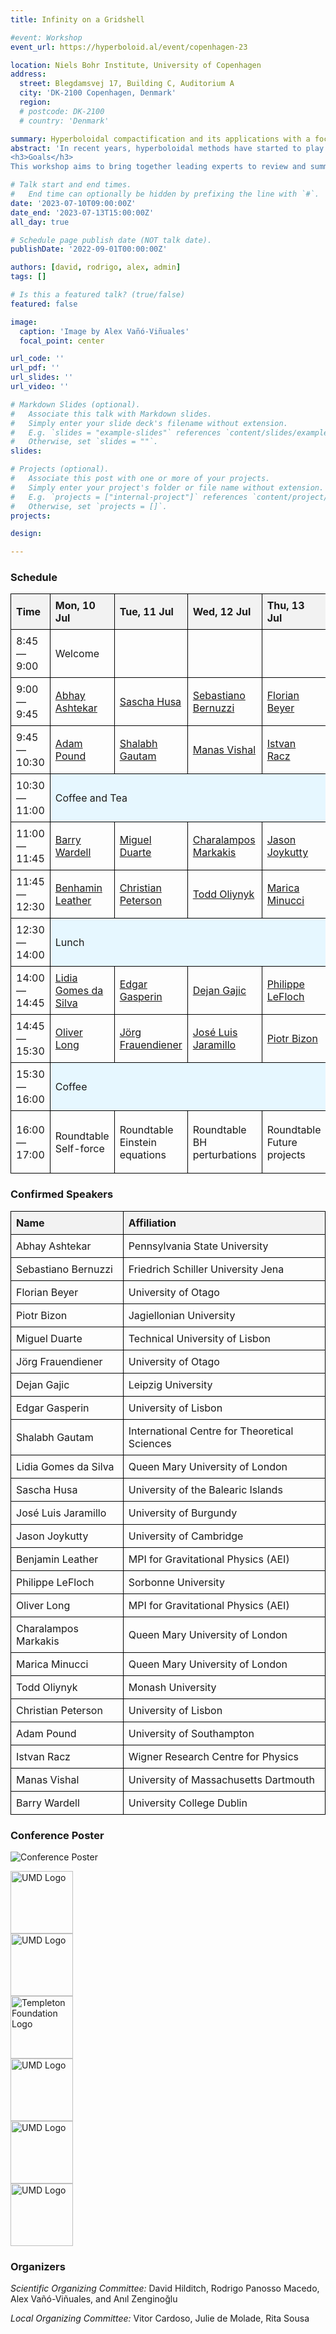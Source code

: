 ```yaml
---
title: Infinity on a Gridshell

#event: Workshop
event_url: https://hyperboloid.al/event/copenhagen-23

location: Niels Bohr Institute, University of Copenhagen
address:
  street: Blegdamsvej 17, Building C, Auditorium A
  city: 'DK-2100 Copenhagen, Denmark'
  region: 
  # postcode: DK-2100
  # country: 'Denmark'

summary: Hyperboloidal compactification and its applications with a focus on Einstein equations.
abstract: 'In recent years, hyperboloidal methods have started to play a critical role in black-hole perturbation theory as they have expanded into diverse applications such as the computation of long-time wave equations, quasi-normal modes, alternative theories of gravity, effective-one-body formalism, and self-force. Extensive progress has been achieved during the past decade, with many developments targeting the generic solution of nonlinear Einstein equations. 
<h3>Goals</h3>
This workshop aims to bring together leading experts to review and summarize the progress in hyperboloidal methods. Our goal is to assess the current state-of-the-art of these methods in a wide range of applications and to foster new collaborations. We will particularly focus on solving the full Einstein equations for astrophysically relevant scenarios.'

# Talk start and end times.
#   End time can optionally be hidden by prefixing the line with `#`.
date: '2023-07-10T09:00:00Z'
date_end: '2023-07-13T15:00:00Z'
all_day: true

# Schedule page publish date (NOT talk date).
publishDate: '2022-09-01T00:00:00Z'

authors: [david, rodrigo, alex, admin]
tags: []

# Is this a featured talk? (true/false)
featured: false

image:  
  caption: 'Image by Alex Vañó-Viñuales'
  focal_point: center

url_code: ''
url_pdf: ''
url_slides: ''
url_video: ''

# Markdown Slides (optional).
#   Associate this talk with Markdown slides.
#   Simply enter your slide deck's filename without extension.
#   E.g. `slides = "example-slides"` references `content/slides/example-slides.md`.
#   Otherwise, set `slides = ""`.
slides:

# Projects (optional).
#   Associate this post with one or more of your projects.
#   Simply enter your project's folder or file name without extension.
#   E.g. `projects = ["internal-project"]` references `content/project/deep-learning/index.md`.
#   Otherwise, set `projects = []`.
projects:

design: 

---
```


### Schedule
  <style>
    table {
      width: 100%;
      border-collapse: collapse;
    }

    th, td {
      border: 1px solid black;
      padding: 8px;
      text-align: left;
    }

    th {
      background-color: #f2f2f2;
    }

    .break {
      background-color: #e6f7ff;
    }
  </style>

  <table>
    <tr>
      <th>Time</th>
      <th>Mon, 10 Jul</th>
      <th>Tue, 11 Jul</th>
      <th>Wed, 12 Jul</th>
      <th>Thu, 13 Jul</th>
    </tr>
    <!-- <tr>
      <td>8:30—8:45</td>
      <td class="break">Coffee and Tea</td>
      <td class="break" colspan="3" rowspan="2">Coffee and Tea</td>
    </tr> -->
    <tr>
      <td>8:45—9:00</td>
      <td>Welcome</td>
      <td></td>
      <td></td>
      <td></td>
    </tr>
    <tr>
      <td>9:00—9:45</td>
      <td><a href=/copenhagen-23-talks#abhay-ashtekar>Abhay Ashtekar</a></td>
      <td><a href=/copenhagen-23-talks#sascha-husa>Sascha Husa</a></td>
      <td><a href=/copenhagen-23-talks#sebastiano-bernuzzi>Sebastiano Bernuzzi</a></td>
      <td><a href=/copenhagen-23-talks#florian-beyer>Florian Beyer</a></td>
    </tr>
    <tr>
      <td>9:45—10:30</td>
      <td><a href="/copenhagen-23-talks#adam-pound">Adam Pound</a></td>
      <td><a href=/copenhagen-23-talks#shalabh-gautam>Shalabh Gautam</a></td>
      <td><a href=/copenhagen-23-talks#manas-vishal>Manas Vishal</a></td>
      <td><a href=/copenhagen-23-talks#istvan-racz>Istvan Racz</a></td>
    </tr>
    <tr>
      <td>10:30—11:00</td>
      <td class="break" colspan="4">Coffee and Tea</td>
    </tr>
    <tr>
      <td>11:00—11:45</td>
      <td><a href=/copenhagen-23-talks#barry-wardell>Barry Wardell</a></td>
      <td><a href=/copenhagen-23-talks#miguel-duarte>Miguel Duarte</a></td>
      <td><a href=/copenhagen-23-talks#charalampos-markakis>Charalampos Markakis</a></td>
      <td><a href=/copenhagen-23-talks#jason-joykutty>Jason Joykutty</a></td>
    </tr>
    <tr>
      <td>11:45—12:30</td>
      <td><a href=/copenhagen-23-talks#benjamin-leather>Benhamin Leather</a></td>
      <td><a href=/copenhagen-23-talks#christian-peterson>Christian Peterson</a></td>
      <td><a href=/copenhagen-23-talks#todd-oliynyk>Todd Oliynyk</a></td>
      <td><a href=/copenhagen-23-talks#marica-minucci>Marica Minucci</a></td>
    </tr>
    <tr>
      <td>12:30—14:00</td>
      <td class="break" colspan="4">Lunch</td>
    </tr>
    <tr>
      <td>14:00—14:45</td>
      <td><a href=/copenhagen-23-talks#lidia-gomes-da-silva>Lidia Gomes da Silva</a></td>
      <td><a href=/copenhagen-23-talks#edgar-gasperin>Edgar Gasperin</a></td>
      <td><a href=/copenhagen-23-talks#dejan-gajic>Dejan Gajic</a></td>
      <td><a href=/copenhagen-23-talks#philippe-lefloch>Philippe LeFloch</a></td>
    </tr>
    <tr>
      <td>14:45—15:30</td>
      <td><a href=/copenhagen-23-talks#oliver-long>Oliver Long</a></td>
      <td><a href=/copenhagen-23-talks#jörg-frauendiener>Jörg Frauendiener</a></td>
      <td><a href=/copenhagen-23-talks#josé-luis-jaramillo>José Luis Jaramillo</a></td>
      <td><a href=/copenhagen-23-talks#piotr-bizon>Piotr Bizon</a></td>
    </tr>
    <tr>
      <td>15:30—16:00</td>
      <td class="break" colspan="4">Coffee</td>
    </tr>
    <tr style="height: 100px;">
      <td>16:00—17:00</td>
      <td>Roundtable<br>Self-force</td>
      <td>Roundtable<br>Einstein equations</td>
      <td>Roundtable<br>BH perturbations</td>
      <td>Roundtable<br>Future projects</td>
    </tr>
  </table>

### Confirmed Speakers

<table class="table table-hover table-sm">
  <thead class="thead-dark">
    <tr>
      <th scope="col">Name</th>
      <th scope="col">Affiliation</th>
    </tr>
  </thead>
  <tbody>
<tr>
  <td>Abhay Ashtekar</td>
  <td>Pennsylvania State University</td>
</tr>
<tr>
  <td>Sebastiano Bernuzzi</td>
  <td>Friedrich Schiller University Jena</td>
</tr>
<tr>
  <td>Florian Beyer</td>
  <td>University of Otago</td>
</tr>
<tr>
  <td>Piotr Bizon</td>
  <td>Jagiellonian University</td>
</tr>
<tr>
  <td>Miguel Duarte</td>
  <td>Technical University of Lisbon</td>
</tr>
<tr>
  <td>Jörg Frauendiener</td>
  <td>University of Otago</td>
</tr>
<tr>
  <td>Dejan Gajic</td>
  <td>Leipzig University</td>
</tr>
<tr>
  <td>Edgar Gasperin</td>
  <td>University of Lisbon</td>
</tr>
<tr>
  <td>Shalabh Gautam</td>
  <td>International Centre for Theoretical Sciences</td>
</tr>
<tr>
  <td>Lidia Gomes da Silva</td>
  <td>Queen Mary University of London</td>
</tr>
<tr>
  <td>Sascha Husa</td>
  <td>University of the Balearic Islands</td>
</tr>
<tr>
  <td>José Luis Jaramillo</td>
  <td>University of Burgundy</td>
</tr>
<tr>
  <td>Jason Joykutty</td>
  <td>University of Cambridge</td>
</tr>
<tr>
  <td>Benjamin Leather</td>
  <td>MPI for Gravitational Physics (AEI)</td>
</tr>
<tr>
  <td>Philippe LeFloch</td>
  <td>Sorbonne University</td>
</tr>
<tr>
  <td>Oliver Long</td>
  <td>MPI for Gravitational Physics (AEI)</td>
</tr>
<tr>
  <td>Charalampos Markakis</td>
  <td>Queen Mary University of London</td>
</tr>
<tr>
  <td>Marica Minucci</td>
  <td>Queen Mary University of London</td>
</tr>
<tr>
  <td>Todd Oliynyk</td>
  <td>Monash University</td>
</tr>
<tr>
  <td>Christian Peterson</td>
  <td>University of Lisbon</td>
</tr>
<tr>
  <td>Adam Pound</td>
  <td>University of Southampton</td>
</tr>
<tr>
  <td>Istvan Racz</td>
  <td>Wigner Research Centre for Physics</td>
</tr>
<tr>
  <td>Manas Vishal</td>
  <td>University of Massachusetts Dartmouth</td>
</tr>
<tr>
  <td>Barry Wardell</td>
  <td>University College Dublin</td>
</tr>

  </tbody>
</table>

### Conference Poster

![Conference Poster](./poster.webp)


<section class="logo-list">
    <div class="container">
        <div class="row">
          <div class="col-lg-4 col-sm-12">
                <img src="/uploads/Copenhagen-23-Logos/Villum_fonden_logo.png" style="width:auto;height:100px;" alt="UMD Logo">
            </div>
            <div class="col-lg-4 col-sm-12">
                <img src="/uploads/Copenhagen-23-Logos/ERC_logo.png" style="width:auto;height:100px;" alt="UMD Logo">
            </div>
            <div class="col-lg-4 col-sm-12">
                <img src="/uploads/Copenhagen-23-Logos/DNRF_logo.png" style="width:auto;height:100px;" alt="Templeton Foundation Logo">
            </div>
        </div>
        <div class="row justify-content-center">
            <div class="col-lg-4 col-sm-12">
                <img src="/uploads/Copenhagen-23-Logos/strong-logo_red_black_on_white.png" style="width:auto;height:100px;" alt="UMD Logo">
            </div>
            <div class="col-lg-4 col-sm-12">
                <img src="/uploads/Copenhagen-23-Logos/Copenhagen_University_NBI_logo.png" style="width:auto;height:100px;" alt="UMD Logo">
            </div>
            <div class="col-lg-4 col-sm-12">
                <img src="/uploads/Copenhagen-23-Logos/nsf_logo.jpg" style="width:auto;height:100px;" alt="UMD Logo">
            </div>
        </div>
    </div>
</section>

### Organizers

*Scientific Organizing Committee:* David Hilditch, Rodrigo Panosso Macedo, Alex Vañó-Viñuales, and Anıl Zenginoğlu

_Local Organizing Committee:_ Vitor Cardoso, Julie de Molade, Rita Sousa

